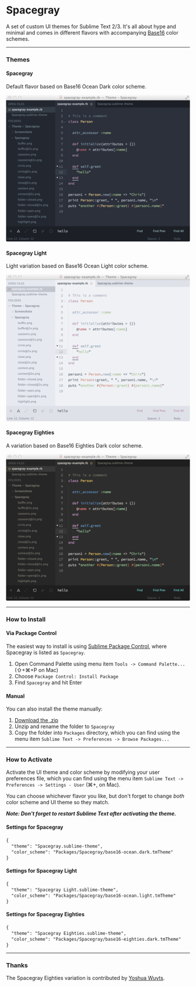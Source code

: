# Spacegray

A set of custom UI themes for Sublime Text 2/3. It's all about hype and minimal and comes in different flavors with accompanying [Base16](https://github.com/chriskempson/base16) color schemes.

***

### Themes

#### Spacegray

Default flavor based on Base16 Ocean Dark color scheme.

![image](screenshots/spacegray.png)

#### Spacegray Light

Light variation based on Base16 Ocean Light color scheme.

![image](screenshots/spacegray-light.png)

#### Spacegray Eighties

A variation based on Base16 Eighties Dark color scheme.

![image](screenshots/spacegray-eighties.png)

***

### How to Install

#### Via Package Control

The easiest way to install is using [Sublime Package Control](https://sublime.wbond.net), where Spacegray is listed as `Spacegray`.

1. Open Command Palette using menu item `Tools -> Command Palette...` (⇧+⌘+P on Mac)
2. Choose `Package Control: Install Package`
3. Find `Spacegray` and hit Enter

#### Manual

You can also install the theme manually:

1. [Download the .zip](https://github.com/kkga/spacegray/archive/master.zip)
2. Unzip and rename the folder to `Spacegray`
3. Copy the folder into `Packages` directory, which you can find using the menu item `Sublime Text -> Preferences -> Browse Packages...`

***

### How to Activate

Activate the UI theme and color scheme by modifying your user preferences file, which you can find using the menu item `Sublime Text -> Preferences -> Settings - User` (⌘+, on Mac).

You can choose whichever flavor you like, but don't forget to change *both* color scheme and UI theme so they match.

***Note: Don't forget to restart Sublime Text after activating the theme.***

#### Settings for Spacegray

```
{
  "theme": "Spacegray.sublime-theme",
  "color_scheme": "Packages/Spacegray/base16-ocean.dark.tmTheme"
}
```

#### Settings for Spacegray Light

```
{
  "theme": "Spacegray Light.sublime-theme",
  "color_scheme": "Packages/Spacegray/base16-ocean.light.tmTheme"
}
```

#### Settings for Spacegray Eighties

```
{
  "theme": "Spacegray Eighties.sublime-theme",
  "color_scheme": "Packages/Spacegray/base16-eighties.dark.tmTheme"
}
```

***

### Thanks

The Spacegray Eighties variation is contributed by [Yoshua Wuyts](https://github.com/yoshuawuyts).
